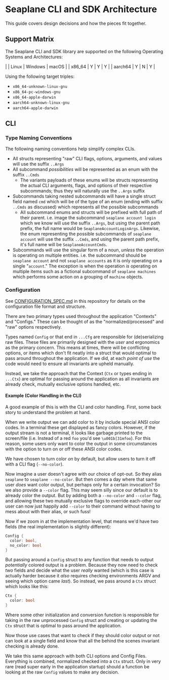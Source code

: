# Seaplane CLI and SDK Architecture

This guide covers design decisions and how the pieces fit together.

## Support Matrix

The Seaplane CLI and SDK library are supported on the following Operating Systems and
Architectures:

|         | Linux | Windows | macOS |
| x86_64  | Y     | Y       | Y     |
| aarch64 | Y     | N       | Y     |

Using the following target triples:

- `x86_64-unknown-linux-gnu`
- `x86_64-pc-windows-gnu`
- `x86_64-apple-darwin`
- `aarch64-unknown-linux-gnu`
- `aarch64-apple-darwin`

## CLI

### Type Naming Conventions

The following naming conventions help simplify complex CLIs.

- All structs representing "raw" CLI flags, options, arguments, and values will use the suffix
`..Args`
- All subcommand *possibilities* will be represented as an enum with the suffix `..Cmds`
  - The variants payloads of these enums will be structs representing the actual CLI arguments,
  flags, and options of their respective subcommands; thus they will naturally use the `..Args`
  suffix
- Subcommands taking nested subcommands will have a single struct field named `cmd` which will be of
the type of an enum (ending with suffix `..Cmds` as discussed) which represents all the possible
subcommands
  - All subcommand enums and structs will be prefixed with full path of their parent. i.e. image the
  subcommand `seaplane account login` which we know will use the suffix `..Args`, but using the
  parent path prefix, the full name would be `SeaplaneAccountLoginArgs`. Likewise, the enum
  representing the possible subcommands of `seaplane account` will use the suffix `..Cmds`, and
  using the parent path prefix, it's full name will be `SeaplaneAccountCmds`.
- Subcommands will use the singular form of a noun, *unless* the operation is operating on multiple
entities. i.e. the subcommand should be `seaplane account` and not `seaplane accounts` as it is only
operating on a single "`account`." The exception is when the operation *is* operating on multiple
items such as a fictional subcommand of `seaplane machines` which performs some action on a grouping
of `machine` objects.

### Configuration

See [CONFIGURATION_SPEC.md](CONFIGURATION_SPEC.md) in this repository for details on the
configuration file format and structure.

There are two primary types used throughout the application "Contexts" and "Configs." These can be
thought of as the "normalized/processed" and "raw" options respectively.

Types named `Config` or that end in `...Cfg` are responsible for (de)serializing raw files.
These files are primarily designed with the *user* and ergonomics as the primary concern. This
means at times, there will be conflicting options, or items which don't fit neatly into a struct
that would optimal to pass around throughout the application. If we did, at each *point of use* the
code would need to ensure all invariants are upheld manually.

Instead, we take the approach that the Context (`Ctx` or types ending in `...Ctx`) are optimal for
passing around the application as all invariants are already check, mutually exclusive options
handled, etc.

#### Example (Color Handling in the CLI)

A good example of this is with the CLI and color handling. First, some back story to understand the
problem at hand.

When we write output we can add color to it by include special ANSI color codes. In a terminal these
get displayed as fancy colors. However, if the output stream is not a terminal, it looks like
garbage printed to the screen/file (i.e. Instead of a red `foo` you'd see `\u001b[31mfoo`). For this
reason, some users only want to color the output in some circumstances with the option to turn on or
off these ANSI color codes.

We have chosen to turn color *on* by default, but allow users to turn it off with a CLI flag
(`--no-color`).

Now imagine a user doesn't agree with our choice of opt-out. So they alias `seaplane` to `seaplane
--no-color`. But then comes a day where that same user *does* want color output, but perhaps only
for a certain invocation? So we also provide a `--color` flag. This may seem silly since our
default is to already color the output. But by adding both a `--no-color` and `--color` flag, and
allowing these two mutually exclusive flags to override each-other our user can now just happily
add `--color` to their command without having to mess about with their alias, or such fuss!

Now if we zoom in at the implementation level, that means we'd have two fields (the real
implementation is slightly different):

```rust
Config {
  color: bool,
  no_color: bool
}
```

But passing around a `Config` struct to any function that needs to output *potentially* colored
output is a problem. Because they now need to check *two* fields and decide what the user *really*
wanted (which is this case is actually harder because it *also* requires checking environments ARGV
and seeing which option came *last*). So instead, we pass around a `Ctx` struct which looks like
this:

```rust
Ctx {
  color: bool
}
```

Where some other initialization and conversion function is responsible for taking in the raw
unprocessed `Config` struct and creating or updating the `Ctx` struct that is optimal to pass
around the application.

Now those use cases that want to check if they should color output or not can look at a single
field and know that all the behind the scenes invariant checking is already done.

We take this same approach with both CLI options and Config Files. Everything is combined,
normalized checked into a `Ctx` struct. Only in very rare (read super early in the application
startup) should a function be looking at the raw `Config` values to make any decision.
